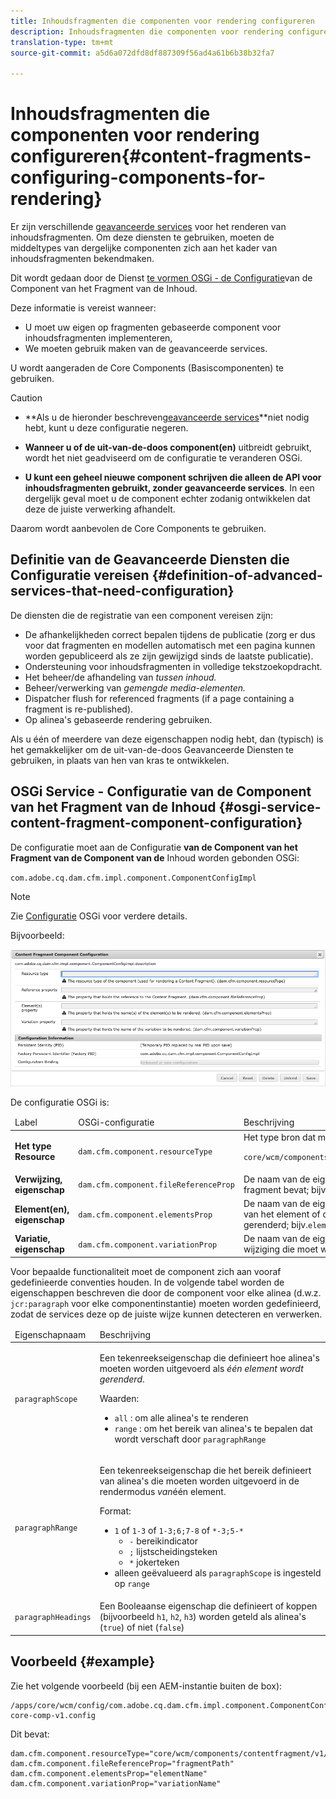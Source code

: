 ```yaml
---
title: Inhoudsfragmenten die componenten voor rendering configureren
description: Inhoudsfragmenten die componenten voor rendering configureren
translation-type: tm+mt
source-git-commit: a5d6a072dfd8df887309f56ad4a61b6b38b32fa7

---
```



# Inhoudsfragmenten die componenten voor rendering configureren{#content-fragments-configuring-components-for-rendering}

Er zijn verschillende [geavanceerde services](#definition-of-advanced-services-that-need-configuration) voor het renderen van inhoudsfragmenten. Om deze diensten te gebruiken, moeten de middeltypes van dergelijke componenten zich aan het kader van inhoudsfragmenten bekendmaken.

Dit wordt gedaan door de Dienst [te vormen OSGi - de Configuratie](#osgi-service-content-fragment-component-configuration)van de Component van het Fragment van de Inhoud.

Deze informatie is vereist wanneer:

* U moet uw eigen op fragmenten gebaseerde component voor inhoudsfragmenten implementeren,
* We moeten gebruik maken van de geavanceerde services.

U wordt aangeraden de Core Components (Basiscomponenten) te gebruiken.

>[!CAUTION]
>
>* **Als u de hieronder beschreven[geavanceerde services](#definition-of-advanced-services-that-need-configuration)**niet nodig hebt, kunt u deze configuratie negeren.
   >
   >
* **Wanneer u of de uit-van-de-doos component(en)** uitbreidt gebruikt, wordt het niet geadviseerd om de configuratie te veranderen OSGi.
   >
   >
* **U kunt een geheel nieuwe component schrijven die alleen de API voor inhoudsfragmenten gebruikt, zonder geavanceerde services**. In een dergelijk geval moet u de component echter zodanig ontwikkelen dat deze de juiste verwerking afhandelt.
>
>
Daarom wordt aanbevolen de Core Components te gebruiken.

## Definitie van de Geavanceerde Diensten die Configuratie vereisen {#definition-of-advanced-services-that-need-configuration}

De diensten die de registratie van een component vereisen zijn:

* De afhankelijkheden correct bepalen tijdens de publicatie (zorg er dus voor dat fragmenten en modellen automatisch met een pagina kunnen worden gepubliceerd als ze zijn gewijzigd sinds de laatste publicatie).
* Ondersteuning voor inhoudsfragmenten in volledige tekstzoekopdracht.
* Het beheer/de afhandeling van *tussen inhoud.*
* Beheer/verwerking van *gemengde media-elementen.*
* Dispatcher flush for referenced fragments (if a page containing a fragment is re-published).
* Op alinea&#39;s gebaseerde rendering gebruiken.

Als u één of meerdere van deze eigenschappen nodig hebt, dan (typisch) is het gemakkelijker om de uit-van-de-doos Geavanceerde Diensten te gebruiken, in plaats van hen van kras te ontwikkelen.

## OSGi Service - Configuratie van de Component van het Fragment van de Inhoud {#osgi-service-content-fragment-component-configuration}

De configuratie moet aan de Configuratie **van de Component van het Fragment van de Component van de** Inhoud worden gebonden OSGi:

`com.adobe.cq.dam.cfm.impl.component.ComponentConfigImpl`

>[!NOTE]
>
>Zie [Configuratie](/help/implementing/deploying/overview.md#osgi-configuration) OSGi voor verdere details.

Bijvoorbeeld:

![Configuratie van OSGi-component van fragmentatie van configuratieinhoud](assets/cf-component-configuration-osgi.png)

De configuratie OSGi is:

<table>
 <thead>
  <tr>
   <td>Label</td>
   <td>OSGi-configuratie<br /> </td>
   <td>Beschrijving</td>
  </tr>
 </thead>
 <tbody>
  <tr>
   <td><strong>Het type Resource</strong></td>
   <td><code>dam.cfm.component.resourceType</code></td>
   <td>Het type bron dat moet worden geregistreerd; bijv. <br /> <p><span class="cmp-examples-demo__property-value"><code>core/wcm/components/contentfragment/v1/contentfragment</code></code></p> </td>
  </tr>
  <tr>
   <td><strong>Verwijzing, eigenschap</strong></td>
   <td><code>dam.cfm.component.fileReferenceProp</code></td>
   <td>De naam van de eigenschap die de verwijzing naar het fragment bevat; bijv. <code>fragmentPath</code> of <code>fileReference</code></td>
  </tr>
  <tr>
   <td><strong>Element(en), eigenschap</strong></td>
   <td><code>dam.cfm.component.elementsProp</code></td>
   <td>De naam van de eigenschap die de naam of namen bevat van het element of de elementen die moeten worden gerenderd; bijv.<code>elementName</code></td>
  </tr>
  <tr>
   <td><strong>Variatie, eigenschap</strong><br /> </td>
   <td><code>dam.cfm.component.variationProp</code></td>
   <td>De naam van de eigenschap die de naam bevat van de wijziging die moet worden gerenderd; bijv.<code>variationName</code></td>
  </tr>
 </tbody>
</table>

Voor bepaalde functionaliteit moet de component zich aan vooraf gedefinieerde conventies houden. In de volgende tabel worden de eigenschappen beschreven die door de component voor elke alinea (d.w.z. `jcr:paragraph` voor elke componentinstantie) moeten worden gedefinieerd, zodat de services deze op de juiste wijze kunnen detecteren en verwerken.

<table>
 <thead>
  <tr>
   <td>Eigenschapnaam</td>
   <td>Beschrijving</td>
  </tr>
 </thead>
 <tbody>
  <tr>
   <td><code>paragraphScope</code></td>
   <td><p>Een tekenreekseigenschap die definieert hoe alinea's moeten worden uitgevoerd als <em>één element wordt gerenderd</em>.</p> <p>Waarden:</p>
    <ul>
     <li><code>all</code> : om alle alinea's te renderen</li>
     <li><code>range</code> : om het bereik van alinea's te bepalen dat wordt verschaft door <code>paragraphRange</code></li>
    </ul> </td>
  </tr>
  <tr>
   <td><code>paragraphRange</code></td>
   <td><p>Een tekenreekseigenschap die het bereik definieert van alinea's die moeten worden uitgevoerd in de rendermodus <em>van</em>één element.</p> <p>Format:</p>
    <ul>
     <li><code>1</code> of <code>1-3</code> of <code>1-3;6;7-8</code> of <code>*-3;5-*</code>
     <ul>
       <li><code>-</code> bereikindicator</li>
       <li><code>;</code> lijstscheidingsteken</li>
       <li><code>*</code> jokerteken</li>
     </ul>
     </li>
     <li>alleen geëvalueerd als <code>paragraphScope</code> is ingesteld op <code>range</code></li>
    </ul> </td>
  </tr>
  <tr>
   <td><code>paragraphHeadings</code></td>
   <td>Een Booleaanse eigenschap die definieert of koppen (bijvoorbeeld <code>h1</code>, <code>h2</code>, <code>h3</code>) worden geteld als alinea's (<code>true</code>) of niet (<code>false</code>)</td>
  </tr>
 </tbody>
</table>

## Voorbeeld {#example}

Zie het volgende voorbeeld (bij een AEM-instantie buiten de box):

```
/apps/core/wcm/config/com.adobe.cq.dam.cfm.impl.component.ComponentConfigImpl-core-comp-v1.config
```

Dit bevat:

```
dam.cfm.component.resourceType="core/wcm/components/contentfragment/v1/contentfragment"
dam.cfm.component.fileReferenceProp="fragmentPath"
dam.cfm.component.elementsProp="elementName"
dam.cfm.component.variationProp="variationName"
```

